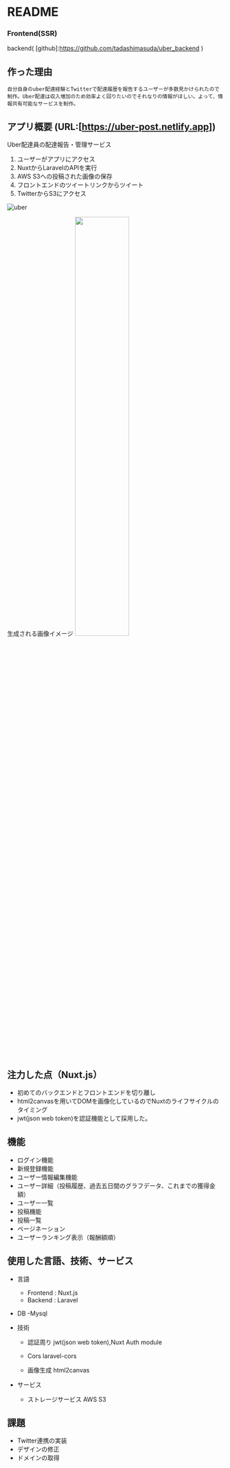# README
### Frontend(SSR)
backend( [github]:https://github.com/tadashimasuda/uber_backend )

## 作った理由
    自分自身のuber配達経験とTwitterで配達履歴を報告するユーザーが多数見かけられたので制作。Uber配達は収入増加のため効率よく回りたいのでそれなりの情報がほしい。よって、情報共有可能なサービスを制作。

## アプリ概要 (URL:[https://uber-post.netlify.app])
Uber配達員の配達報告・管理サービス
1. ユーザーがアプリにアクセス
2. NuxtからLaravelのAPIを実行
3. AWS S3への投稿された画像の保存
4. フロントエンドのツイートリンクからツイート
5. TwitterからS3にアクセス

![uber](https://user-images.githubusercontent.com/51233312/103137855-29b97180-4710-11eb-9367-079a3fc00a69.png)

生成される画像イメージ
<img src="https://uber-s3.s3-ap-northeast-1.amazonaws.com/post/13e343b9-fdc8-4f52-a6cf-d6bc2798e891" width="50%" height="50%">

## 注力した点（Nuxt.js）
- 初めてのバックエンドとフロントエンドを切り離し
- html2canvasを用いてDOMを画像化しているのでNuxtのライフサイクルのタイミング
- jwt(json web token)を認証機能として採用した。

## 機能
- ログイン機能
- 新規登録機能
- ユーザー情報編集機能
- ユーザー詳細（投稿履歴、過去五日間のグラフデータ、これまでの獲得金額）
- ユーザー一覧
- 投稿機能
- 投稿一覧
- ページネーション
- ユーザーランキング表示（報酬額順）

## 使用した言語、技術、サービス
- 言語
    - Frontend : Nuxt.js
    - Backend : Laravel

- DB
    -Mysql

- 技術
    - 認証周り
        jwt(json web token),Nuxt Auth module
    
    - Cors
        laravel-cors
    
    - 画像生成
        html2canvas

- サービス
    - ストレージサービス
        AWS S3
## 課題
   - Twitter連携の実装
   - デザインの修正
   - ドメインの取得
